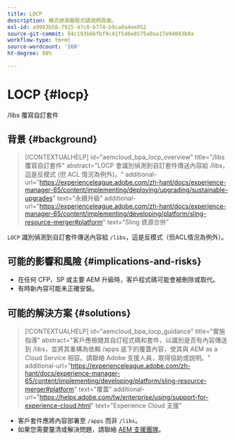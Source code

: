 ```yaml
---
title: LOCP
description: 模式偵測器程式碼說明頁面。
exl-id: a9993b58-7925-47c0-b774-b9ca8a4ee052
source-git-commit: 84c193b66fbf9c41f546e8575a0aa17e94043b9a
workflow-type: tm+mt
source-wordcount: '169'
ht-degree: 88%

---
```


# LOCP {#locp}

/libs 覆寫自訂套件

## 背景 {#background}

>[!CONTEXTUALHELP]
>id="aemcloud_bpa_locp_overview"
>title="/libs 覆寫自訂套件"
>abstract="LOCP 會識別偵測到自訂套件傳送內容給 /libs，這是反模式 (但 ACL 情況為例外)。"
>additional-url="https://experienceleague.adobe.com/zh-hant/docs/experience-manager-65/content/implementing/deploying/upgrading/sustainable-upgrades" text="永續升級"
>additional-url="https://experienceleague.adobe.com/zh-hant/docs/experience-manager-65/content/implementing/developing/platform/sling-resource-merger#platform" text="Sling 資源合併"

`LOCP`  識別偵測到自訂套件傳送內容給 `/libs`，這是反模式（但ACL情況為例外）。

## 可能的影響和風險 {#implications-and-risks}

* 在任何 CFP、SP 或主要 AEM 升級時，客戶程式碼可能會被刪除或取代。
* 有時新內容可能未正確安裝。

## 可能的解決方案 {#solutions}

>[!CONTEXTUALHELP]
>id="aemcloud_bpa_locp_guidance"
>title="實施指導"
>abstract="客戶應檢閱其自訂程式碼和套件，以識別是否有內容傳送到 /libs，並將其重構為依賴 /apps 底下的覆蓋內容，使其與 AEM as a Cloud Service 相容。請聯絡 Adob&#x200B;&#x200B;e 支援人員，取得協助或說明。"
>additional-url="https://experienceleague.adobe.com/zh-hant/docs/experience-manager-65/content/implementing/developing/platform/sling-resource-merger#platform" text="覆蓋"
>additional-url="https://helpx.adobe.com/tw/enterprise/using/support-for-experience-cloud.html" text="Experience Cloud 支援"

* 客戶套件應將內容部署至 `/apps` 而非 `/libs`。
* 如果您需要釐清或解決問題，請聯絡 [AEM 支援團隊](https://helpx.adobe.com/tw/enterprise/using/support-for-experience-cloud.html)。
